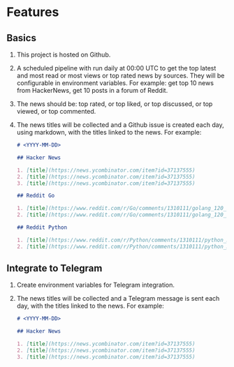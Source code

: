 # Features

## Basics

1. This project is hosted on Github.
2. A scheduled pipeline with run daily at 00:00 UTC to get the top latest and most read or most views or top rated news by sources. They will be configurable in environment variables. For example: get top 10 news from HackerNews, get 10 posts in a forum of Reddit.
3. The news should be: top rated, or top liked, or top discussed, or top viewed, or top commented.
4. The news titles will be collected and a Github issue is created each day, using markdown, with the titles linked to the news. For example:

    ```markdown
    # <YYYY-MM-DD>

    ## Hacker News

    1. [title](https://news.ycombinator.com/item?id=37137555)
    2. [title](https://news.ycombinator.com/item?id=37137555)
    3. [title](https://news.ycombinator.com/item?id=37137555)

    ## Reddit Go

    1. [title](https://www.reddit.com/r/Go/comments/1310111/golang_120_is_now_available/)
    2. [title](https://www.reddit.com/r/Go/comments/1310111/golang_120_is_now_available/)

    ## Reddit Python

    1. [title](https://www.reddit.com/r/Python/comments/1310111/python_312_is_now_available/)
    2. [title](https://www.reddit.com/r/Python/comments/1310111/python_312_is_now_available/)
    ```

## Integrate to Telegram

1. Create environment variables for Telegram integration.
2. The news titles will be collected and a Telegram message is sent each day, with the titles linked to the news. For example:

    ```markdown
    # <YYYY-MM-DD>

    ## Hacker News

    1. [title](https://news.ycombinator.com/item?id=37137555)
    2. [title](https://news.ycombinator.com/item?id=37137555)
    3. [title](https://news.ycombinator.com/item?id=37137555)
